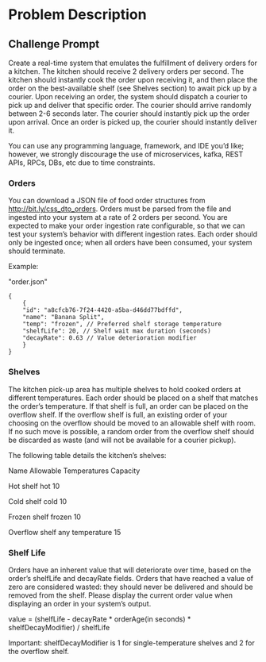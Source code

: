 # Problem Description
## Challenge Prompt

Create a real-time system that emulates the fulfillment of delivery orders for a kitchen. The kitchen should receive 2 delivery orders per second. The kitchen should instantly cook the order upon receiving it, and then place the order on the best-available shelf (see Shelves section) to await pick up by a courier. Upon receiving an order, the system should dispatch a courier to pick up and deliver that specific order. The courier should arrive randomly between 2-6 seconds later. The courier should instantly pick up the order upon arrival. Once an order is picked up, the courier should instantly deliver it.

You can use any programming language, framework, and IDE you’d like; however, we strongly discourage the use of microservices, kafka, REST APIs, RPCs, DBs, etc due to time constraints.

### Orders

You can download a JSON file of food order structures from http://bit.ly/css_dto_orders. Orders must be parsed from the file and ingested into your system at a rate of 2 orders per second. You are expected to make your order ingestion rate configurable, so that we can test your system’s behavior with different ingestion rates. Each order should only be ingested once; when all orders have been consumed, your system should terminate.

Example:

"order.json"

```
{
    {
    "id": "a8cfcb76-7f24-4420-a5ba-d46dd77bdffd",
    "name": "Banana Split",
    "temp": "frozen", ​// Preferred shelf storage temperature
    "shelfLife": 20, /​/ Shelf wait max duration (seconds)
    "decayRate": 0.63 /​/ Value deterioration modifier 
    }
}

```

### Shelves

The kitchen pick-up area has multiple shelves to hold cooked orders at different temperatures. Each order should be placed on a shelf that matches the order’s temperature. If that shelf is full, an order can be placed on the overflow shelf. If the overflow shelf is full, an existing order of your choosing on the overflow should be moved to an allowable shelf with room. If no such move is possible, a random order from the overflow shelf should be discarded as waste (and will not be available for a courier pickup).

The following table details the kitchen’s shelves:

Name Allowable Temperatures Capacity

Hot shelf hot 10

Cold shelf cold 10

Frozen shelf frozen 10

Overflow shelf any temperature 15

### Shelf Life

Orders have an inherent value that will deteriorate over time, based on the order’s shelfLife and decayRate fields. Orders that have reached a value of zero are considered wasted: they should never be delivered and should be removed from the shelf. Please display the current order value when displaying an order in your system’s output.

value = (shelfLife - decayRate * orderAge(in seconds) * shelfDecayModifier) / shelfLife

Important: shelfDecayModifier is 1 for single-temperature shelves and 2 for the overflow shelf.